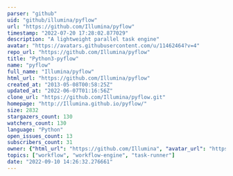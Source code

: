 ```yaml
---
parser: "github"
uid: "github/illumina/pyflow"
url: "https://github.com/Illumina/pyflow"
timestamp: "2022-07-20 17:28:02.877029"
description: "A lightweight parallel task engine"
avatar: "https://avatars.githubusercontent.com/u/11462464?v=4"
repo_url: "https://github.com/Illumina/pyflow"
title: "Python3-pyflow"
name: "pyflow"
full_name: "Illumina/pyflow"
html_url: "https://github.com/Illumina/pyflow"
created_at: "2013-05-08T00:58:25Z"
updated_at: "2022-06-07T01:16:56Z"
clone_url: "https://github.com/Illumina/pyflow.git"
homepage: "http://Illumina.github.io/pyflow/"
size: 2832
stargazers_count: 130
watchers_count: 130
language: "Python"
open_issues_count: 13
subscribers_count: 31
owner: {"html_url": "https://github.com/Illumina", "avatar_url": "https://avatars.githubusercontent.com/u/11462464?v=4", "login": "Illumina", "type": "Organization"}
topics: ["workflow", "workflow-engine", "task-runner"]
date: "2022-09-10 14:26:32.276661"
---
```


